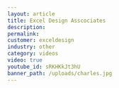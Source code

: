 ```yaml
---
layout: article
title: Excel Design Asscociates
description:
permalink:
customer: exceldesign
industry: other
category: videos
video: true
youtube_id: sRKHKkJt3hU
banner_path: /uploads/charles.jpg
---
```



